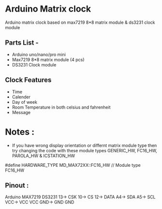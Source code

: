 # Arduino Matrix clock
Arduino matrix clock based on max7219 8*8 matrix module & ds3231 clock module
## Parts List -
* Arduino uno/nano/pro mini
* Max7219 8*8 matrix module (4 pcs)
* DS3231 Clock module
## Clock Features
* Time
* Calender
* Day of week
* Room Temperature in both celsius and fahrenheit
* Message
# Notes :
* If you have wrong display orientation or differnt matrix module type then try changing the code with these module types GENERIC_HW, FC16_HW, PAROLA_HW & ICSTATION_HW

#define HARDWARE_TYPE MD_MAX72XX::FC16_HW // Module type FC16_HW
## Pinout :
Arduino     MAX7219    DS3231
13->         CSK 
10->         CS
12->         DATA
A4->                     SDA
A5->                     SCL
VCC->         VCC        VCC
GND->         GND        GND
